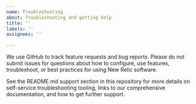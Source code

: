 ```yaml
---
name: Troubleshooting
about: Troubleshooting and getting help
title: ''
labels: ''
assignees: ''

---
```


We use GitHub to track feature requests and bug reports. Please do not submit issues for questions about how to configure, use features, troubleshoot, or best practices for using New Relic software.

See the README.md support section in this repository for more details on self-service troubleshooting tooling, links to our comprehensive documentation, and how to get further support.
